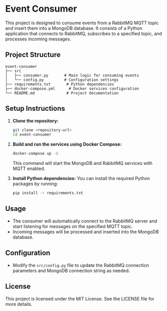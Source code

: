 # Event Consumer

This project is designed to consume events from a RabbitMQ MQTT topic and insert them into a MongoDB database. It consists of a Python application that connects to RabbitMQ, subscribes to a specified topic, and processes incoming messages.

## Project Structure

```
event-consumer
├── src
│   ├── consumer.py       # Main logic for consuming events
│   └── config.py         # Configuration settings
├── requirements.txt       # Python dependencies
├── docker-compose.yml      # Docker services configuration
└── README.md              # Project documentation
```

## Setup Instructions

1. **Clone the repository:**
   ```bash
   git clone <repository-url>
   cd event-consumer
   ```

2. **Build and run the services using Docker Compose:**
   ```bash
   docker-compose up -d
   ```

   This command will start the MongoDB and RabbitMQ services with MQTT enabled.

3. **Install Python dependencies:**
   You can install the required Python packages by running:
   ```bash
   pip install -r requirements.txt
   ```

## Usage

- The consumer will automatically connect to the RabbitMQ server and start listening for messages on the specified MQTT topic.
- Incoming messages will be processed and inserted into the MongoDB database.

## Configuration

- Modify the `src/config.py` file to update the RabbitMQ connection parameters and MongoDB connection string as needed.

## License

This project is licensed under the MIT License. See the LICENSE file for more details.
